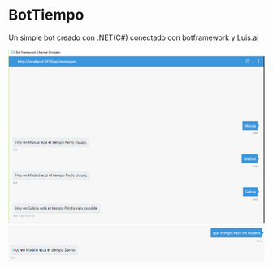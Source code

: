 # BotTiempo
Un simple bot creado con .NET(C#) conectado con botframework y Luis.ai

![screenshot](https://github.com/Javierif/BotTiempo/blob/master/BotTiempo/BotTiempo/ScreenShots/1.png?raw=true)
![screenshot](https://github.com/Javierif/BotTiempo/blob/master/BotTiempo/BotTiempo/ScreenShots/2.png?raw=true)
